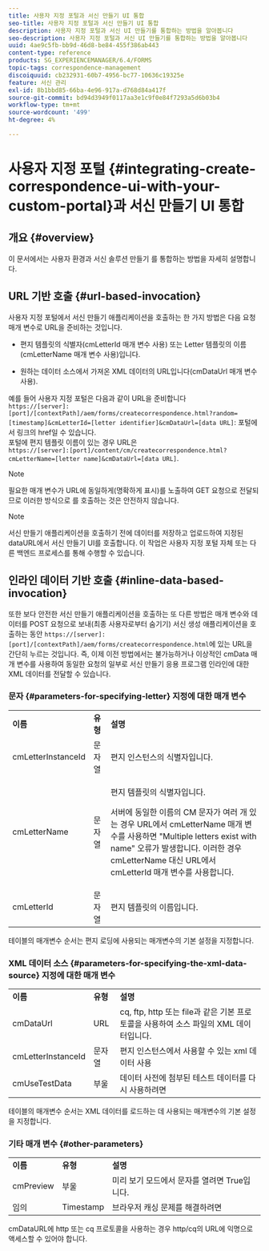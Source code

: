 ```yaml
---
title: 사용자 지정 포털과 서신 만들기 UI 통합
seo-title: 사용자 지정 포털과 서신 만들기 UI 통합
description: 사용자 지정 포털과 서신 UI 만들기를 통합하는 방법을 알아봅니다
seo-description: 사용자 지정 포털과 서신 UI 만들기를 통합하는 방법을 알아봅니다
uuid: 4ae9c5fb-bb9d-46d8-be84-455f386ab443
content-type: reference
products: SG_EXPERIENCEMANAGER/6.4/FORMS
topic-tags: correspondence-management
discoiquuid: cb232931-60b7-4956-bc77-10636c19325e
feature: 서신 관리
exl-id: 8b1bbd85-66ba-4e96-917a-d768d84a417f
source-git-commit: bd94d3949f0117aa3e1c9f0e84f7293a5d6b03b4
workflow-type: tm+mt
source-wordcount: '499'
ht-degree: 4%

---
```


# 사용자 지정 포털 {#integrating-create-correspondence-ui-with-your-custom-portal}과 서신 만들기 UI 통합

## 개요 {#overview}

이 문서에서는 사용자 환경과 서신 솔루션 만들기 를 통합하는 방법을 자세히 설명합니다.

## URL 기반 호출 {#url-based-invocation}

사용자 지정 포털에서 서신 만들기 애플리케이션을 호출하는 한 가지 방법은 다음 요청 매개 변수로 URL을 준비하는 것입니다.

* 편지 템플릿의 식별자(cmLetterId 매개 변수 사용) 또는 Letter 템플릿의 이름(cmLetterName 매개 변수 사용)입니다.

* 원하는 데이터 소스에서 가져온 XML 데이터의 URL입니다(cmDataUrl 매개 변수 사용).

예를 들어 사용자 지정 포털은 다음과 같이 URL을 준비합니다\
`https://[server]:[port]/[contextPath]/aem/forms/createcorrespondence.html?random=[timestamp]&cmLetterId=[letter identifier]&cmDataUrl=[data URL]`: 포털에서 링크의 href일 수 있습니다.\
포털에 편지 템플릿 이름이 있는 경우 URL은\
`https://[server]:[port]/content/cm/createcorrespondence.html?cmLetterName=[letter name]&cmDataUrl=[data URL]`.

>[!NOTE]
>
>필요한 매개 변수가 URL에 동일하게(명확하게 표시)를 노출하여 GET 요청으로 전달되므로 이러한 방식으로 를 호출하는 것은 안전하지 않습니다.

>[!NOTE]
>
>서신 만들기 애플리케이션을 호출하기 전에 데이터를 저장하고 업로드하여 지정된 dataURL에서 서신 만들기 UI를 호출합니다. 이 작업은 사용자 지정 포털 자체 또는 다른 백엔드 프로세스를 통해 수행할 수 있습니다.

## 인라인 데이터 기반 호출 {#inline-data-based-invocation}

또한 보다 안전한 서신 만들기 애플리케이션을 호출하는 또 다른 방법은 매개 변수와 데이터를 POST 요청으로 보내(최종 사용자로부터 숨기기) 서신 생성 애플리케이션을 호출하는 동안 `https://[server]:[port]/[contextPath]/aem/forms/createcorrespondence.html`에 있는 URL을 간단히 누르는 것입니다. 즉, 이제 이전 방법에서는 불가능하거나 이상적인 cmData 매개 변수를 사용하여 동일한 요청의 일부로 서신 만들기 응용 프로그램 인라인에 대한 XML 데이터를 전달할 수 있습니다.

### 문자 {#parameters-for-specifying-letter} 지정에 대한 매개 변수

<table> 
 <tbody>
  <tr>
   <td><strong>이름</strong></td> 
   <td><strong>유형</strong></td> 
   <td><strong>설명</strong></td> 
  </tr>
  <tr>
   <td>cmLetterInstanceId</td> 
   <td>문자열</td> 
   <td>편지 인스턴스의 식별자입니다.</td> 
  </tr>
  <tr>
   <td>cmLetterName</td> 
   <td>문자열</td> 
   <td><p>편지 템플릿의 식별자입니다. </p> <p>서버에 동일한 이름의 CM 문자가 여러 개 있는 경우 URL에서 cmLetterName 매개 변수를 사용하면 "Multiple letters exist with name" 오류가 발생합니다. 이러한 경우 cmLetterName 대신 URL에서 cmLetterId 매개 변수를 사용합니다.</p> </td> 
  </tr>
  <tr>
   <td>cmLetterId</td> 
   <td>문자열</td> 
   <td>편지 템플릿의 이름입니다.</td> 
  </tr>
 </tbody>
</table>

테이블의 매개변수 순서는 편지 로딩에 사용되는 매개변수의 기본 설정을 지정합니다.

### XML 데이터 소스 {#parameters-for-specifying-the-xml-data-source} 지정에 대한 매개 변수

<table> 
 <tbody>
  <tr>
   <td><strong>이름</strong></td> 
   <td><strong>유형</strong></td> 
   <td><strong>설명</strong></td> 
  </tr>
  <tr>
   <td>cmDataUrl<br /> </td> 
   <td>URL</td> 
   <td>cq, ftp, http 또는 file과 같은 기본 프로토콜을 사용하여 소스 파일의 XML 데이터입니다.<br /> </td> 
  </tr>
  <tr>
   <td>cmLetterInstanceId</td> 
   <td>문자열</td> 
   <td>편지 인스턴스에서 사용할 수 있는 xml 데이터 사용</td> 
  </tr>
  <tr>
   <td>cmUseTestData</td> 
   <td>부울</td> 
   <td>데이터 사전에 첨부된 테스트 데이터를 다시 사용하려면</td> 
  </tr>
 </tbody>
</table>

테이블의 매개변수 순서는 XML 데이터를 로드하는 데 사용되는 매개변수의 기본 설정을 지정합니다.

### 기타 매개 변수 {#other-parameters}

<table> 
 <tbody>
  <tr>
   <td><strong>이름</strong></td> 
   <td><strong>유형</strong></td> 
   <td><strong>설명</strong></td> 
  </tr>
  <tr>
   <td>cmPreview<br /> </td> 
   <td>부울</td> 
   <td>미리 보기 모드에서 문자를 열려면 True입니다.<br /> </td> 
  </tr>
  <tr>
   <td>임의</td> 
   <td>Timestamp</td> 
   <td>브라우저 캐싱 문제를 해결하려면</td> 
  </tr>
 </tbody>
</table>

cmDataURL에 http 또는 cq 프로토콜을 사용하는 경우 http/cq의 URL에 익명으로 액세스할 수 있어야 합니다.
